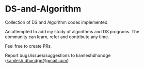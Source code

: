 # DS-and-Algorithm
Collection of DS and Algorithm codes implemented. 

An attempted to add my study of algorithms and DS programs. The community can learn, refer and contribute any time.

Feel free to create PRs.

Report bugs/issues/suggestions to kamleshdhondge (kamlesh.dhondge@gmail.com)
